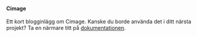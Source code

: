 #### Cimage


Ett kort blogginlägg om Cimage. Kanske du borde använda det i ditt närsta projekt? Ta en närmare titt på [dokumentationen](https://cimage.se/doc).
